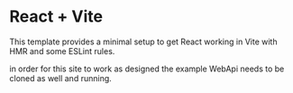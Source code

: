 # React + Vite

This template provides a minimal setup to get React working in Vite with HMR and some ESLint rules.

in order for this site to work as designed the example WebApi needs to be cloned as well and running.
